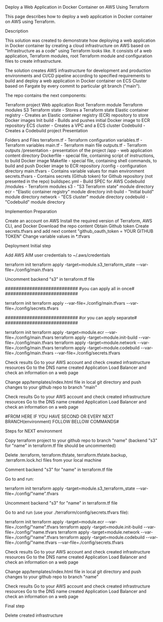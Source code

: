 Deploy a Web Application in Docker Container on AWS Using Terraform

This page describes how to deploy a web application in Docker container on AWS using Terraform.

Description

This solution was created to demonstrate how deploying a web application in Docker container by creating a cloud infrastructure on AWS based on "Infrastructure as a code" using Terraform looks like. It consists of a web application, Terraform modules, root Terraform module and configuration files to create infrastructure.

The solution creates AWS infrastructure for development and production environments and CI/CD pipeline according to specified requirements to build and deploy a web application in Docker container on ECS Cluster based on Fargate by every commit to particular git branch ("main").

The repo contains the next components:

   Terraform project
        Web application
        Root Terraform module
        Terraform modules
            S3 Terraform state - Stores a Terraform state
            Elastic container registry - Creates an Elastic container registry (ECR) repository to store Docker images
            Init build - Builds and pushes initial Docker image to ECR repository
            ECS cluster - Creates a VPC and a ECS cluster
            Codebuild - Creates a Codebuild project
   Presentation

Folders and Files
        terraform.tf - Terraform configuration
        variables.tf - Terraform variables
        main.tf - Terraform main file
        outputs.tf - Terraform outputs
    /presentation - presentation of the project
    /app - web application content directory
            Dockerfile - special file, containing script of instructions, to build Docker image
            Makefile - special file, containing shell commands, to build and push Docker image to ECR repository
    /config - configuration directory
            main.tfvars - Contains variable values for main environment
            secrets.tfvars - Contains secrets (Github token) for Github repository (not presented in the repo)
            buildspec.yml - Build SPEC for AWS Codebuild
    /modules - Terraform modules
        s3 - "S3 Terraform state" module directory
        ecr - "Elastic container registry" module directory
        init-build - "Initial build" module directory
        network - "ECS cluster" module directory
        codebuild - "Codebuild" module directory

Implemention
Preparation

   Create an account on AWS
   Install the required version of Terraform, AWS CLI, and Docker
   Download the repo content
   Obtain Github token
   Create secrets.tfvars and add next content "github_oauth_token = YOUR GITHUB TOKEN"
   Change variable values in *.tfvars

Deployment
Initial step

   Add AWS AIM user credentials to ~/.aws/credentials

terraform init
terraform apply -target=module.s3_terraform_state --var-file=./config/main.tfvars

   Uncomment backend "s3" in terraform.tf file
    
###########################
#you can apply all in once#
###########################

terraform init
terraform apply --var-file=./config/main.tfvars --var-file=./config/secrets.tfvars

###########################
#or you can apply separate#
###########################

terraform init
terraform apply -target=module.ecr --var-file=./config/main.tfvars
terraform apply -target=module.init-build --var-file=./config/main.tfvars
terraform apply -target=module.network --var-file=./config/main.tfvars
terraform apply -target=module.codebuild --var-file=./config/main.tfvars --var-file=./config/secrets.tfvars

   Check results
       Go to your AWS account and check created infrastructure resources
       Go to the DNS name created Application Load Balancer and check an information on a web page

   Change app/templates/index.html file in local git directory and push changes to your github repo to branch "main"

   Check results
       Go to your AWS account and check created infrastructure resources
       Go to the DNS name created Application Load Balancer and check an information on a web page

#FROM HERE IF YOU HAVE SECOND OR EVERY NEXT BRANCH(environment) FOLLOW BELLOW COMMANDS#


Steps for NEXT  environment

   Copy terraform project to your github repo to branch "name" (backend "s3" for "name" in terraform.tf file should be uncommented)

   Delete .terraform, terraform.tfstate, terraform.tfstate.backup, .terraform.lock.hcl files from your local machine

   Comment backend "s3" for "name" in terraform.tf file

   Go to  and run:

terraform init
terraform apply -target=module.s3_terraform_state --var-file=./config/"name".tfvars

   Uncomment backend "s3" for "name" in terraform.tf file

   Go to  and run (use your ./terraform/config/secrets.tfvars file):

terraform init
terraform apply -target=module.ecr --var-file=./config/"name".tfvars
terraform apply -target=module.init-build --var-file=./config/"name.tfvars
terraform apply -target=module.network --var-file=./config/"name".tfvars
terraform apply -target=module.codebuild --var-file=./config/"name.tfvars --var-file=./config/secrets.tfvars

   Check results
       Go to your AWS account and check created infrastructure resources
       Go to the DNS name created Application Load Balancer and check an information on a web page

   Change app/templates/index.html file in local git directory and push changes to your github repo to branch "name"

   Check results
       Go to your AWS account and check created infrastructure resources
       Go to the DNS name created Application Load Balancer and check an information on a web page

Final step

   Delete created infrastructure
